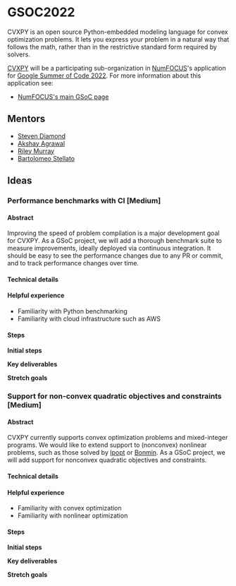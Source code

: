 # GSOC2022

CVXPY is an open source Python-embedded modeling language for convex optimization problems. 
It lets you express your problem in a natural way that follows the math, 
rather than in the restrictive standard form required by solvers.

[CVXPY](https://www.cvxpy.org/) will be a participating sub-organization in [NumFOCUS](http://numfocus.org/)'s application
for [Google Summer of Code 2022](https://summerofcode.withgoogle.com/). For more information about this application see:

- [NumFOCUS's main GSoC page](https://github.com/numfocus/gsoc)

## Mentors

- [Steven Diamond](https://github.com/SteveDiamond)
- [Akshay Agrawal](https://github.com/akshayka)
- [Riley Murray](https://github.com/rileyjmurray)
- [Bartolomeo Stellato](https://github.com/bstellato)

## Ideas

### Performance benchmarks with CI \[Medium\]

#### Abstract

Improving the speed of problem compilation is a major development goal for CVXPY. As a GSoC project, we will add a thorough benchmark suite to measure improvements, ideally deployed via continuous integration. It should be easy to see the performance changes due to any PR or commit, and to track performance changes over time. 

#### Technical details

#### Helpful experience

- Familiarity with Python benchmarking
- Familiarity with cloud infrastructure such as AWS

#### Steps

**Initial steps**

**Key deliverables**

**Stretch goals**

### Support for non-convex quadratic objectives and constraints \[Medium\]

#### Abstract

CVXPY currently supports convex optimization problems and mixed-integer programs. We would like to extend support to (nonconvex) nonlinear problems, 
such as those solved by [Ipopt](https://coin-or.github.io/Ipopt/) or [Bonmin](https://github.com/coin-or/Bonmin). As a GSoC project, we will add support for nonconvex quadratic objectives and constraints.

#### Technical details

#### Helpful experience

- Familiarity with convex optimization
- Familiarity with nonlinear optimization

#### Steps

**Initial steps**

**Key deliverables**

**Stretch goals**
